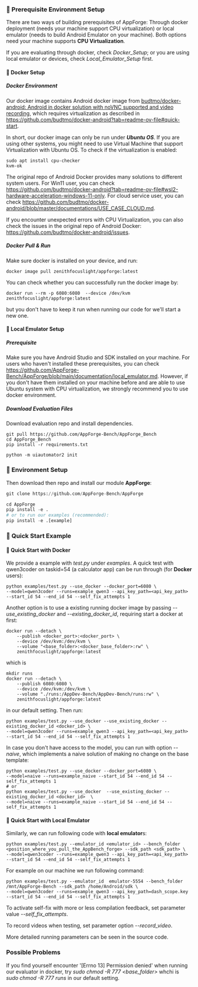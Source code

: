 ### 🚀 Prerequisite Environment Setup
There are two ways of building prerequisites of AppForge: Through docker deployment (needs your machine support CPU virtualization) or local emulator (needs to build Android Emulator on your machine). Both options need your machine supports **CPU Virtualization**.

If you are evaluating through docker, check *Docker_Setup*; or you are using local emulator or devices, check *Local_Emulator_Setup* first.

#### 🚀 Docker Setup

##### Docker Environment

Our docker image contains Android docker image from [budtmo/docker-android: Android in docker solution with noVNC supported and video recording](https://github.com/budtmo/docker-android), which requires virtualization as described in https://github.com/budtmo/docker-android?tab=readme-ov-file#quick-start.

In short, our docker image can only be run under ***Ubuntu OS***. If you are using other systems,  you might need to use Virtual Machine that support Virtualization with Ubuntu OS. To check if the virtualization is enabled:

```
sudo apt install cpu-checker
kvm-ok
```

The original repo of Android Docker provides many solutions to different system users.
For Win11 user, you can check https://github.com/budtmo/docker-android?tab=readme-ov-file#wsl2-hardware-acceleration-windows-11-only.
For cloud service user, you can check https://github.com/budtmo/docker-android/blob/master/documentations/USE_CASE_CLOUD.md.

If you encounter unexpected errors with CPU Virtualization, you can also check the issues in the original repo of Android Docker: https://github.com/budtmo/docker-android/issues.

##### Docker Pull & Run

Make sure docker is installed on your device, and run:

```
docker image pull zenithfocuslight/appforge:latest
```
You can check whether you can successfully run the docker image by:
```
docker run --rm -p 6080:6080  --device /dev/kvm zenithfocuslight/appforge:latest
```
but you don't have to keep it run when running our code for we'll start a new one.


#### 🚀 Local Emulator Setup

##### Prerequisite

Make sure you have Android Studio and SDK installed on your machine. For users who haven't installed these prerequisites, you can check https://github.com/AppForge-Bench/AppForge/blob/main/documentation/local_emulator.md. However, if you don't have them installed on your machine before and are able to use Ubuntu system with CPU virtualization, we strongly recommend you to use docker environment. 

##### Download Evaluation Files

Download evaluation repo and install dependencies.

```
git pull https://github.com/AppForge-Bench/AppForge_Bench
cd AppForge_Bench
pip install -r requirements.txt

python -m uiautomator2 init
```

### 🚀 Environment Setup
Then download then repo and install our module **AppForge**:

```python
git clone https://github.com/AppForge-Bench/AppForge

cd AppForge
pip install -e .
# or to run our examples (recommended):
pip install -e .[example]
```




### 🔰 Quick Start Example
#### 🔰 Quick Start with Docker
We provide a example with *test.py* under *examples*. A quick test with qwen3coder on taskid=54 (a calculator app) can be run through (for **Docker** users):

```
python examples/test.py --use_docker --docker_port=6080 \
--model=qwen3coder --runs=example_qwen3 --api_key_path=<api_key_path> --start_id 54 --end_id 54 --self_fix_attempts 1
```

Another option is to use a existing running docker image by passing *--use_existing_docker*  and *--existing_docker_id*, requiring start a docker at first:

```
docker run --detach \
    --publish <docker_port>:<docker_port> \
    --device /dev/kvm:/dev/kvm \
    --volume "<base_folder>:<docker_base_folder>:rw" \
    zenithfocuslight/appforge:latest
```

which is 

```
mkdir runs
docker run --detach \
    --publish 6080:6080 \
    --device /dev/kvm:/dev/kvm \
    --volume "./runs:/AppDev-Bench/AppDev-Bench/runs:rw" \
    zenithfocuslight/appforge:latest
```

in our default setting. Then run:

```
python examples/test.py --use_docker --use_existing_docker --existing_docker_id <docker_id> \
--model=qwen3coder --runs=example_qwen3 --api_key_path=<api_key_path> --start_id 54 --end_id 54 --self_fix_attempts 1
```

In case you don't have access to the model, you can run with option *--naive*, which implements a naive solution of making no change on the base template:

```
python examples/test.py --use_docker --docker_port=6080 \
--model=naive --runs=example_naive --start_id 54 --end_id 54 --self_fix_attempts 1
# or
python examples/test.py --use_docker  --use_existing_docker --existing_docker_id <docker_id>  \
--model=naive --runs=example_naive --start_id 54 --end_id 54 --self_fix_attempts 1
```

#### 🔰 Quick Start with Local Emulator
Similarly, we can run following code with **local emulator**s:

```
python examples/test.py --emulator_id <emulator_id> --bench_folder <position_where_you_pull_the_AppBench_forge> --sdk_path <sdk_path> \
--model=qwen3coder --runs=example_qwen3 --api_key_path=<api_key_path> --start_id 54 --end_id 54 --self_fix_attempts 1
```

For example on our machine we run following command:

```
python examples/test.py --emulator_id  emulator-5554 --bench_folder /mnt/AppForge-Bench --sdk_path /home/Android/sdk \
--model=qwen3coder --runs=example_qwen3 --api_key_path=dash_scope.key --start_id 54 --end_id 54 --self_fix_attempts 1
```

To activate self-fix with more or less compilation feedback, set parameter value *--self_fix_attempts*. 

To record videos when testing, set parameter option *--record_video*.

More detailed running parameters can be seen in the source code.

### Possible Problems
If you find yourself encounter '[Errno 13] Permission denied' when running our evaluator in docker, try *sudo chmod -R 777 <base_folder>* whchi is *sudo chmod -R 777 runs* in our default setting.
